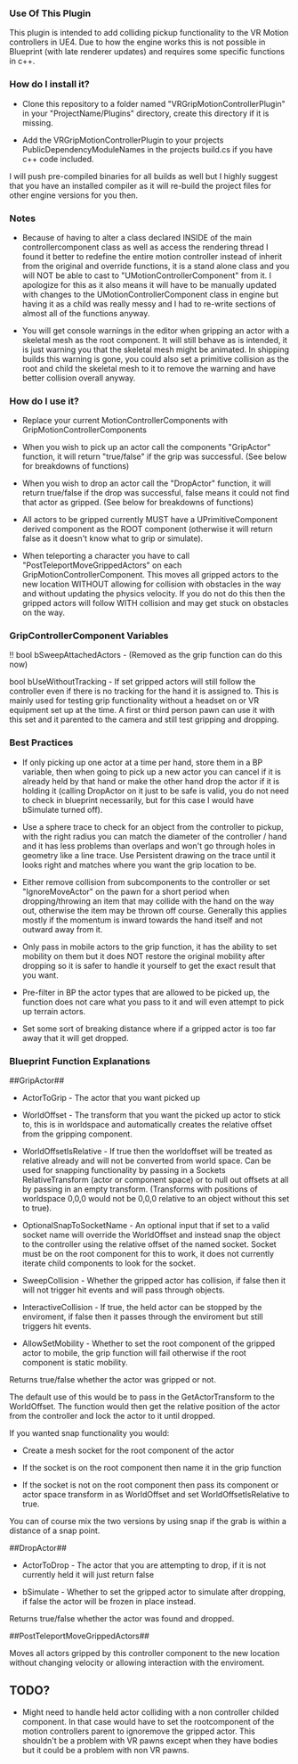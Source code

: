 ### Use Of This Plugin ###

This plugin is intended to add colliding pickup functionality to the VR Motion controllers in UE4. Due to how the engine works this is not possible in Blueprint (with late renderer updates) and requires some specific functions in c++.

### How do I install it? ###

* Clone this repository to a folder named "VRGripMotionControllerPlugin" in your "ProjectName/Plugins" directory, create this directory if it is missing.

* Add the VRGripMotionControllerPlugin to your projects PublicDependencyModuleNames in the projects build.cs if you have c++ code included.

I will push pre-compiled binaries for all builds as well but I highly suggest that you have an installed compiler as it will re-build the project files for other engine versions for you then.

### Notes ###

* Because of having to alter a class declared INSIDE of the main controllercomponent class as well as access the rendering thread I found it better to redefine the entire motion controller instead of inherit from the original and override functions, it is a stand alone class and you will NOT be able to cast to "UMotionControllerComponent" from it. I apologize for this as it also means it will have to be manually updated with changes to the UMotionControllerComponent class in engine but having it as a child was really messy and I had to re-write sections of almost all of the functions anyway.

* You will get console warnings in the editor when gripping an actor with a skeletal mesh as the root component. It will still behave as is intended, it is just warning you that the skeletal mesh might be animated. In shipping builds this warning is gone, you could also set a primitive collision as the root and child the skeletal mesh to it to remove the warning and have better collision overall anyway.

### How do I use it? ###

* Replace your current MotionControllerComponents with GripMotionControllerComponents

* When you wish to pick up an actor call the components "GripActor" function, it will return "true/false" if the grip was successful. (See below for breakdowns of functions)

* When you wish to drop an actor call the "DropActor" function, it will return true/false if the drop was successful, false means it could not find that actor as gripped. (See below for breakdowns of functions)

* All actors to be gripped currently MUST have a UPrimitiveComponent derived component as the ROOT component (otherwise it will return false as it doesn't know what to grip or simulate).

* When teleporting a character you have to call "PostTeleportMoveGrippedActors" on each GripMotionControllerComponent. This moves all gripped actors to the new location WITHOUT allowing for collision with obstacles in the way and without updating the physics velocity. If you do not do this then the gripped actors will follow WITH collision and may get stuck on obstacles on the way.

### GripControllerComponent Variables ###

!! bool bSweepAttachedActors - (Removed as the grip function can do this now)

bool bUseWithoutTracking - If set gripped actors will still follow the controller even if there is no tracking for the hand it is assigned to. This is mainly used for testing grip functionality without a headset on or VR equipment set up at the time. A first or third person pawn can use it with this set and it parented to the camera and still test gripping and dropping.

### Best Practices ###

* If only picking up one actor at a time per hand, store them in a BP variable, then when going to pick up a new actor you can cancel if it is already held by that hand or make the other hand drop the actor if it is holding it (calling DropActor on it just to be safe is valid, you do not need to check in blueprint necessarily, but for this case I would have bSimulate turned off).

* Use a sphere trace to check for an object from the controller to pickup, with the right radius you can match the diameter of the controller / hand and it has less problems than overlaps and won't go through holes in geometry like a line trace. Use Persistent drawing on the trace until it looks right and matches where you want the grip location to be.

* Either remove collision from subcomponents to the controller or set "IgnoreMoveActor" on the pawn for a short period when dropping/throwing an item that may collide with the hand on the way out, otherwise the item may be thrown off course. Generally this applies mostly if the momentum is inward towards the hand itself and not outward away from it.

* Only pass in mobile actors to the grip function, it has the ability to set mobility on them but it does NOT restore the original mobility after dropping so it is safer to handle it yourself to get the exact result that you want.

* Pre-filter in BP the actor types that are allowed to be picked up, the function does not care what you pass to it and will even attempt to pick up terrain actors.

* Set some sort of breaking distance where if a gripped actor is too far away that it will get dropped.


### Blueprint Function Explanations ###

##GripActor##

* ActorToGrip - The actor that you want picked up

* WorldOffset - The transform that you want the picked up actor to stick to, this is in worldspace and automatically creates the relative offset from the gripping component.

* WorldOffsetIsRelative - If true then the worldoffset will be treated as relative already and will not be converted from world space. Can be used for snapping functionality by passing in a Sockets RelativeTransform (actor or component space)
or to null out offsets at all by passing in an empty transform. (Transforms with positions of worldspace 0,0,0 would not be 0,0,0 relative to an object without this set to true).

* OptionalSnapToSocketName - An optional input that if set to a valid socket name will override the WorldOffset and instead snap the object to the controller using the relative offset of the named socket. Socket must be on the root component for this to work, it does not currently iterate child components to look for the socket.

* SweepCollision - Whether the gripped actor has collision, if false then it will not trigger hit events and will pass through objects.

* InteractiveCollision - If true, the held actor can be stopped by the enviroment, if false then it passes through the enviroment but still triggers hit events.

* AllowSetMobility - Whether to set the root component of the gripped actor to mobile, the grip function will fail otherwise if the root component is static mobility.

Returns true/false whether the actor was gripped or not.

The default use of this would be to pass in the GetActorTransform to the WorldOffset. The function would then get the relative position of the actor from the controller and lock the actor to it until dropped. 

If you wanted snap functionality you would:

* Create a mesh socket for the root component of the actor

* If the socket is on the root component then name it in the grip function

*  If the socket is not on the root component then pass its component or actor space transform in as WorldOffset and set WorldOffsetIsRelative to true.

You can of course mix the two versions by using snap if the grab is within a distance of a snap point.

##DropActor##

* ActorToDrop - The actor that you are attempting to drop, if it is not currently held it will just return false

* bSimulate - Whether to set the gripped actor to simulate after dropping, if false the actor will be frozen in place instead.

Returns true/false whether the actor was found and dropped.

##PostTeleportMoveGrippedActors##

Moves all actors gripped by this controller component to the new location without changing velocity or allowing interaction with the enviroment.

## TODO? ##

* Might need to handle held actor colliding with a non controller childed component. In that case would have to set the rootcomponent of the motion controllers parent to ignoremove the gripped actor. This shouldn't be a problem with VR pawns except when they have bodies but it could be a problem with non VR pawns.